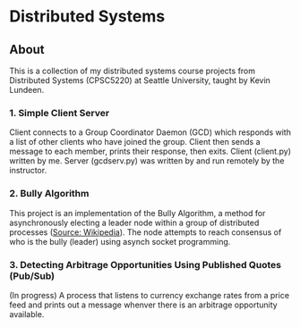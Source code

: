 # Distributed Systems

## About 
This is a collection of my distributed systems course projects from Distributed Systems (CPSC5220) at Seattle University, taught by Kevin Lundeen. 

### 1. Simple Client Server
Client connects to a Group Coordinator Daemon (GCD) which responds with a list of other clients who have joined the group. Client then sends a message to each member, prints their response, then exits. Client (client.py) written by me. Server (gcdserv.py) was written by and run remotely by the instructor. 

### 2. Bully Algorithm 
This project is an implementation of the Bully Algorithm, a method for asynchronously electing a leader node within a group of distributed processes ([Source: Wikipedia](https://en.wikipedia.org/wiki/Bully_algorithm)). The node attempts to reach consensus of who is the bully (leader) using asynch socket programming.

### 3. Detecting Arbitrage Opportunities Using Published Quotes (Pub/Sub) 
(In progress) A process that listens to currency exchange rates from a price feed and prints out a message whenver there is an arbitrage opportunity available. 
